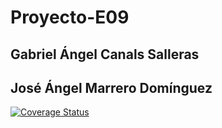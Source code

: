# Proyecto-E09
## Gabriel Ángel Canals Salleras
## José Ángel Marrero Domínguez
[![Coverage Status](https://coveralls.io/repos/github/SyTW2425/Proyecto-E09/badge.svg?branch=dev)](https://coveralls.io/github/SyTW2425/Proyecto-E09?branch=dev)
